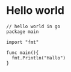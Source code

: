 # Hello world


```golang
// hello world in go
package main

import "fmt"

func main(){
  fmt.Println("Hallo")
}

```
